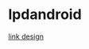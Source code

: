 # lpdandroid

[link design](https://www.figma.com/file/biph05C3DguBhN4hYBubeA/DesignUI?node-id=0%3A1&t=HTt0mraBMa77uMDa-1)
